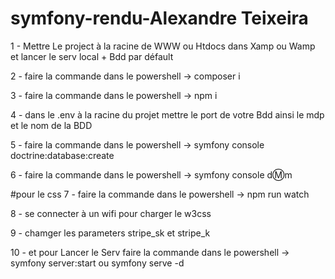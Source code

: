# symfony-rendu-Alexandre Teixeira


1 - Mettre Le project à la racine de WWW ou Htdocs dans Xamp ou Wamp et lancer le serv local + Bdd par défault

2 -  faire la commande dans le powershell  -> composer i

3 - faire la commande dans le powershell -> npm i

4 - dans le .env à la racine du projet mettre le  port de votre Bdd ainsi le mdp et le nom de la BDD

5 - faire la commande dans le powershell ->  symfony console doctrine:database:create

6 - faire la commande dans le powershell -> symfony console dⓂ️m

#pour le css
7 - faire la commande dans le powershell ->  npm run watch 

8 - se connecter à un wifi pour charger le w3css

9 - chamger les parameters stripe_sk et stripe_k

10 - et pour Lancer le Serv faire la commande dans le powershell -> symfony server:start ou  symfony serve -d
